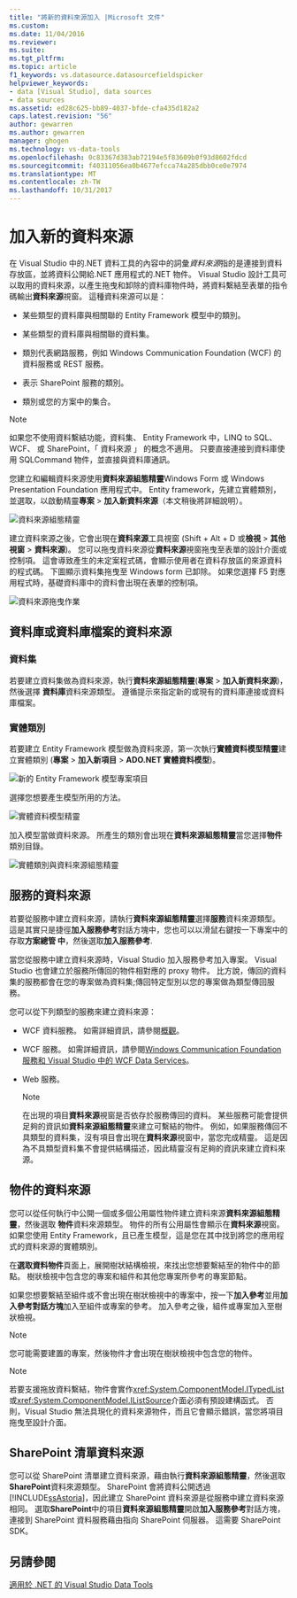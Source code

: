 ```yaml
---
title: "將新的資料來源加入 |Microsoft 文件"
ms.custom: 
ms.date: 11/04/2016
ms.reviewer: 
ms.suite: 
ms.tgt_pltfrm: 
ms.topic: article
f1_keywords: vs.datasource.datasourcefieldspicker
helpviewer_keywords:
- data [Visual Studio], data sources
- data sources
ms.assetid: ed28c625-bb89-4037-bfde-cfa435d182a2
caps.latest.revision: "56"
author: gewarren
ms.author: gewarren
manager: ghogen
ms.technology: vs-data-tools
ms.openlocfilehash: 0c83367d383ab72194e5f83609b0f93d8602fdcd
ms.sourcegitcommit: f40311056ea0b4677efcca74a285dbb0ce0e7974
ms.translationtype: MT
ms.contentlocale: zh-TW
ms.lasthandoff: 10/31/2017
---
```

# <a name="add-new-data-sources"></a>加入新的資料來源
在 Visual Studio 中的.NET 資料工具的內容中的詞彙*資料來源*指的是連接到資料存放區，並將資料公開給.NET 應用程式的.NET 物件。 Visual Studio 設計工具可以取用的資料來源，以產生拖曳和卸除的資料庫物件時，將資料繫結至表單的指令碼輸出**資料來源**視窗。 這種資料來源可以是：  
  
-   某些類型的資料庫與相關聯的 Entity Framework 模型中的類別。  
  
-   某些類型的資料庫與相關聯的資料集。  
  
-   類別代表網路服務，例如 Windows Communication Foundation (WCF) 的資料服務或 REST 服務。  
  
-   表示 SharePoint 服務的類別。  
  
-   類別或您的方案中的集合。  
  
> [!NOTE]
>  如果您不使用資料繫結功能，資料集、 Entity Framework 中，LINQ to SQL、 WCF、 或 SharePoint，「 資料來源 」 的概念不適用。 只要直接連接到資料庫使用 SQLCommand 物件，並直接與資料庫通訊。  
  
 您建立和編輯資料來源使用**資料來源組態精靈**Windows Form 或 Windows Presentation Foundation 應用程式中。 Entity framework，先建立實體類別，並選取，以啟動精靈**專案** > **加入新資料來源**（本文稍後將詳細說明）。  
  
 ![資料來源組態精靈](../data-tools/media/data-source-configuration-wizard.png "資料來源組態精靈")  
  
 建立資料來源之後，它會出現在**資料來源**工具視窗 (Shift + Alt + D 或**檢視** > **其他視窗** >  **資料來源**)。 您可以拖曳資料來源從**資料來源**視窗拖曳至表單的設計介面或控制項。 這會導致產生的未定案程式碼，會顯示使用者在資料存放區的來源資料的程式碼。 下圖顯示資料集拖曳至 Windows form 已卸除。 如果您選擇 F5 對應用程式時，基礎資料庫中的資料會出現在表單的控制項。  
  
 ![資料來源拖曳作業](../data-tools/media/raddata-data-source-drag-operation.png "raddata 資料來源拖曳作業")  
  
## <a name="data-source-for-a-database-or-a-database-file"></a>資料庫或資料庫檔案的資料來源  
  
### <a name="dataset"></a>資料集  
 若要建立資料集做為資料來源，執行**資料來源組態精靈**(**專案** > **加入新資料來源**)，然後選擇  **資料庫**資料來源類型。 遵循提示來指定新的或現有的資料庫連接或資料庫檔案。  
  
### <a name="entity-classes"></a>實體類別  
 若要建立 Entity Framework 模型做為資料來源，第一次執行**實體資料模型精靈**建立實體類別 (**專案** > **加入新項目** >  **ADO.NET 實體資料模型**)。  
  
 ![新的 Entity Framework 模型專案項目](../data-tools/media/raddata-new-entity-framework-model-project-item.png "raddata 新的 Entity Framework 模型專案項目")  
  
 選擇您想要產生模型所用的方法。  
  
 ![實體資料模型精靈](../data-tools/media/raddata-entity-data-model-wizard.png "raddata 實體資料模型精靈")  
  
 加入模型當做資料來源。 所產生的類別會出現在**資料來源組態精靈**當您選擇**物件**類別目錄。  
  
 ![實體類別與資料來源組態精靈](../data-tools/media/raddata-data-source-configuration-wizard-with-entity-classes.png "raddata 實體類別與資料來源組態精靈")  
  
## <a name="data-source-for-a-service"></a>服務的資料來源  
 若要從服務中建立資料來源，請執行**資料來源組態精靈**選擇**服務**資料來源類型。 這是其實只是捷徑**加入服務參考**對話方塊中，您也可以以滑鼠右鍵按一下專案中的存取**方案總管 中**，然後選取**加入服務參考**.  
  
 當您從服務中建立資料來源時，Visual Studio 加入服務參考加入專案。 Visual Studio 也會建立於服務所傳回的物件相對應的 proxy 物件。 比方說，傳回的資料集的服務都會在您的專案做為資料集;傳回特定型別以您的專案做為類型傳回服務。  
  
 您可以從下列類型的服務來建立資料來源：  
  
-   WCF 資料服務。 如需詳細資訊，請參閱[概觀](/dotnet/framework/data/wcf/wcf-data-services-overview)。  
  
-   WCF 服務。 如需詳細資訊，請參閱[Windows Communication Foundation 服務和 Visual Studio 中的 WCF Data Services](../data-tools/windows-communication-foundation-services-and-wcf-data-services-in-visual-studio.md)。  
  
-   Web 服務。  
  
    > [!NOTE]
    >  在出現的項目**資料來源**視窗是否依存於服務傳回的資料。 某些服務可能會提供足夠的資訊如**資料來源組態精靈**來建立可繫結的物件。 例如，如果服務傳回不具類型的資料集，沒有項目會出現在**資料來源**視窗中，當您完成精靈。 這是因為不具類型資料集不會提供結構描述，因此精靈沒有足夠的資訊來建立資料來源。  
  
## <a name="data-source-for-an-object"></a>物件的資料來源  
 您可以從任何執行中公開一個或多個公用屬性物件建立資料來源**資料來源組態精靈**，然後選取 **物件**資料來源類型。 物件的所有公用屬性會顯示在**資料來源**視窗。   如果您使用 Entity Framework，且已產生模型，這是您在其中找到將您的應用程式的資料來源的實體類別。  
  
 在**選取資料物件**頁面上，展開樹狀結構檢視，來找出您想要繫結至的物件中的節點。 樹狀檢視中包含您的專案和組件和其他您專案所參考的專案節點。  
  
 如果您想要繫結至組件或不會出現在樹狀檢視中的專案中，按一下**加入參考**並用**加入參考對話方塊**加入至組件或專案的參考。 加入參考之後，組件或專案加入至樹狀檢視。  
  
> [!NOTE]
>  您可能需要建置的專案，然後物件才會出現在樹狀檢視中包含您的物件。  
  
> [!NOTE]
>  若要支援拖放資料繫結，物件會實作<xref:System.ComponentModel.ITypedList>或<xref:System.ComponentModel.IListSource>介面必須有預設建構函式。 否則，Visual Studio 無法具現化的資料來源物件，而且它會顯示錯誤，當您將項目拖曳至設計介面。  
  
## <a name="data-source-for-a-sharepoint-list"></a>SharePoint 清單資料來源  
 您可以從 SharePoint 清單建立資料來源，藉由執行**資料來源組態精靈**，然後選取**SharePoint**資料來源類型。 SharePoint 會將資料公開透過[!INCLUDE[ssAstoria](../data-tools/includes/ssastoria_md.md)]，因此建立 SharePoint 資料來源是從服務中建立資料來源相同。 選取**SharePoint**中的項目**資料來源組態精靈**開啟**加入服務參考**對話方塊，連接到 SharePoint 資料服務藉由指向 SharePoint 伺服器。  這需要 SharePoint SDK。  
  
## <a name="see-also"></a>另請參閱  
 [適用於 .NET 的 Visual Studio Data Tools](../data-tools/visual-studio-data-tools-for-dotnet.md)